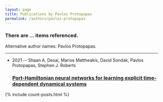 ```yaml
---
layout: page
title: Publications by Pavlos Protopapas
permalink: /authors/pavlos-protopapas
---
```


<h3 id="number-posts">There are ... items referenced.</h3>
<p id='info-authors'>Alternative author names: Pavlos Protopapas.</p>
<hr />
<ul class="post-list">
<li><span class='post-meta'>2021 -- Shaan A. Desai, Marios Mattheakis, David Sondak, Pavlos Protopapas, Stephen J. Roberts</span><h3><a class='post-link' href="{{ site.baseurl }}/port-hamiltonian-neural-networks-for-learning-explicit-time-dependent-dynamical-systems">Port-Hamiltonian neural networks for learning explicit time-dependent dynamical systems</a></h3></li>

</ul>
{% include count-posts.html %}
